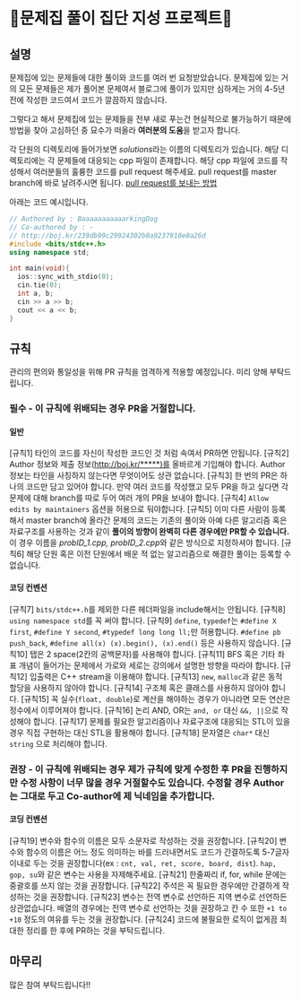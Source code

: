# 📡문제집 풀이 집단 지성 프로젝트📡

## 설명

문제집에 있는 문제들에 대한 풀이와 코드를 여러 번 요청받았습니다. 문제집에 있는 거의 모든 문제들은 제가 풀어본 문제여서 블로그에 풀이가 있지만 심하게는 거의 4-5년전에 작성한 코드여서 코드가 깔끔하지 않습니다.

그렇다고 해서 문제집에 있는 문제들을 전부 새로 푸는건 현실적으로 불가능하기 때문에 방법을 찾아 고심하던 중 묘수가 떠올라 **여러분의 도움**을 받고자 합니다.

각 단원의 디렉토리에 들어가보면 *solutions*라는 이름의 디렉토리가 있습니다. 해당 디렉토리에는 각 문제들에 대응되는 cpp 파일이 존재합니다. 해당 cpp 파일에 코드를 작성해서 여러분들의 훌륭한 코드를 pull request 해주세요. pull request를 master branch에 바로 날려주시면 됩니다. [pull request를 보내는 방법](https://wayhome25.github.io/git/2017/07/08/git-first-pull-request-story/)

아래는 코드 예시입니다.

```cpp
// Authored by : BaaaaaaaaaaarkingDog
// Co-authored by : -
// http://boj.kr/239db99c29924302b0a9237910e0a26d
#include <bits/stdc++.h>
using namespace std;

int main(void){
  ios::sync_with_stdio(0);
  cin.tie(0);
  int a, b;
  cin >> a >> b;
  cout << a << b;
}
```

## 규칙

관리의 편의와 통일성을 위해 PR 규칙을 엄격하게 적용할 예정입니다. 미리 양해 부탁드립니다.

### 필수 - 이 규칙에 위배되는 경우 PR을 거절합니다.

#### 일반

[규칙1] 타인의 코드를 자신이 작성한 코드인 것 처럼 속여서 PR하면 안됩니다.
[규칙2] Author 정보와 제출 정보(http://boj.kr/*****)를 올바르게 기입해야 합니다. Author 정보는 타인을 사칭하지 않는다면 무엇이어도 상관 없습니다.
[규칙3] 한 번의 PR은 하나의 코드만 담고 있어야 합니다. 만약 여러 코드를 작성했고 모두 PR을 하고 싶다면 각 문제에 대해 branch를 따로 두어 여러 개의 PR을 보내야 합니다.
[규칙4] `Allow edits by maintainers` 옵션을 허용으로 둬야합니다.
[규칙5] 이미 다른 사람이 등록해서 master branch에 올라간 문제의 코드는 기존의 풀이와 아예 다른 알고리즘 혹은 자료구조를 사용하는 것과 같이 **풀이의 방향이 완벽히 다른 경우에만 PR할 수 있습니다.** 이 경우 이름을 *probID_1.cpp, probID_2.cpp*와 같은 방식으로 지정하셔야 합니다.
[규칙6] 해당 단원 혹은 이전 단원에서 배운 적 없는 알고리즘으로 해결한 풀이는 등록할 수 없습니다.

#### 코딩 컨벤션

[규칙7] `bits/stdc++.h`를 제외한 다른 헤더파일을 include해서는 안됩니다.
[규칙8] `using namespace std`를 꼭 써야 합니다.
[규칙9] `define`, `typedef`는 `#define X first`, `#define Y second`, `#typedef long long ll;`만 허용합니다. `#define pb push_back`, `#define all(x) (x).begin(), (x).end()` 등은 사용하지 않습니다.
[규칙10] 탭은 2 space(2칸의 공백문자)를 사용해야 합니다.
[규칙11] BFS 혹은 기타 좌표 개념이 들어가는 문제에서 가로와 세로는 강의에서 설명한 방향을 따라야 합니다.
[규칙12] 입출력은 C++ stream을 이용해야 합니다.
[규칙13] `new`, `malloc`과 같은 동적 할당을 사용하지 않아야 합니다.
[규칙14] 구조체 혹은 클래스를 사용하지 않아야 합니다.
[규칙15] 꼭 실수(`float, double`)로 계산을 해야하는 경우가 아니라면 모든 연산은 정수에서 이루어져야 합니다.
[규칙16] 논리 AND, OR는 `and, or` 대신 `&&, ||`으로 작성해야 합니다.
[규칙17] 문제를 필요한 알고리즘이나 자료구조에 대응되는 STL이 있을 경우 직접 구현하는 대신 STL을 활용해야 합니다.
[규칙18] 문자열은 `char*` 대신 `string` 으로 처리해야 합니다.

### 권장 - 이 규칙에 위배되는 경우 제가 규칙에 맞게 수정한 후 PR을 진행하지만 수정 사항이 너무 많을 경우 거절할수도 있습니다. 수정할 경우 Author는 그대로 두고 Co-author에 제 닉네임을 추가합니다.

#### 코딩 컨벤션

[규칙19] 변수와 함수의 이름은 모두 소문자로 작성하는 것을 권장합니다.
[규칙20] 변수와 함수의 이름은 어느 정도 의미하는 바를 드러내면서도 코드가 간결하도록 5-7글자 이내로 두는 것을 권장합니다(ex : `cnt, val, ret, score, board, dist`). `hap, gop, su`와 같은 변수는 사용을 자제해주세요.
[규칙21] 한줄짜리 if, for, while 문에는 중괄호를 쓰지 않는 것을 권장합니다.
[규칙22] 주석은 꼭 필요한 경우에만 간결하게 작성하는 것을 권장합니다.
[규칙23] 변수는 전역 변수로 선언하든 지역 변수로 선언하든 상관없습니다. 배열의 경우에는 전역 변수로 선언하는 것을 권장하고 칸 수 또한 `+1 to +10` 정도의 여유를 두는 것을 권장합니다.
[규칙24] 코드에 불필요한 로직이 없게끔 최대한 정리를 한 후에 PR하는 것을 부탁드립니다.

## 마무리

많은 참여 부탁드립니다!!